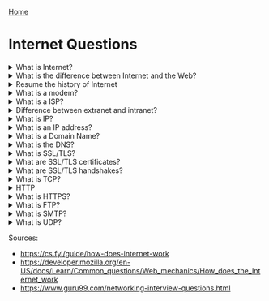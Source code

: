[Home](../README.md)

# Internet Questions

<!-- $Q:D -->
<details>
<summary>What is Internet?</summary>

A global network of computers connected to each other which communicate through a standardized set of protocols.

Internet is the best known Global Area Network (GAN), but the telephone and television networks are global too.
</details>


<!-- $Q:C -->
<details id="internet-vs-web">
<summary>What is the difference between Internet and the Web?</summary>

Internet is the infrastructure, whereas the Web is a service built on top of the infrastructure.

It is worth noting there are several other services built on top of the Internet, such as email and IRC.
</details>


<!-- $Q:B -->
<details id="history">
<summary>Resume the history of Internet</summary>

In the 60s, The US army needs a decentralized communication network in case of a nuclear attack. After developments by US universities and research centers, Internet opens to other countries (the UK first).

Internet relied on existing infrastructure (power, telephone) to develop itself.

**Modems** were developed to allow communication over telephone lines. By connecting routers to routers, networks to networks, Internet scaled worldwide.

**ISPs** opened the Internet to commercial use.
</details>


<!-- $Q:B -->
<details id="modem">
<summary>What is a modem?</summary>

A device that connects a computer network to the telephone infrastructure by modulating and demodulating (hence the name).

It modulates an analog signal to digital information.

It also decodes carrier signals to demodulates the transmitted information.

The main aim of the Modem is to produce a signal that can be transmitted easily and decoded to reproduce the digital data in its original form. Modems are also used for transmitting analog signals, such as Light Emitting Diodes (LED) or radio.
</details>


<!-- $Q:C -->
<details id="isp">
<summary>What is a ISP?</summary>

An Internet Service Provider is a company that manages some special routers that are all linked together and can also access other ISPs' routers. The Internet consists of this whole infrastructure of networks.
</details>


<!-- $Q:D -->
<details id="extranet-vs-intranet">
<summary>Difference between extranet and intranet?</summary>

Intranets: private networks, restricted to members of a particular organization.

Extranets: very similar to Intranets, except they open to other organizations. They're used to share information with clients and stakeholders.
</details>


<!-- $Q:D -->
<details id="ip">
<summary>What is IP?</summary>

The Internet Protocol.
</details>


<!-- $Q:B -->
<details id="ip-address">
<summary>What is an IP address?</summary>

A Internet Protocol Address is a unique identifier (UID) assigned to each device on a network. The IP Address is necessary to route data to the correct destination.

It's made of a series of numbers separated by dots (the dotted-decimal format), for example: `192.168.2.10`.

Note: the IP address is a logicial UID, while the MAC address is a physical UID.

IP addresses come in two versions:
1. the old **IPv4**
1. the more recent **IPv6**

<blockquote>
  <!-- $Q:D -->
  <details>
  <summary>What is a private IP address?</summary>
  Private IP addresses are assigned for use on intranets. These addresses are used for internal networks and are not routable on external public networks. These ensure that no conflicts are present among internal networks. At the same time, the same range of private IP addresses is reusable for multiple intranets since they do not “see” each other.
  </details>
</blockquote>
</details>

<!-- 129) What are the important differences between MAC address and IP address
Here, are some difference between MAC and IP address:

MAC IP address
The MAC address stands for Media Access Control Address.  IP address stands for Internet Protocol Address.
It consists of a 48-bit address.  It consists of a 32-bit address.
MAC address works at the link layer of the OSI model. IP address works at the network layer of OSI model.
It is referred to as a physical address.  It is referred to as a logical address.
You can retrieve the MAC address of any device using ARP protocol.  You can retrieve the MAC address of any device RARP protocol.
Classes are not used in MAC address.  In IP, IPv4 uses A, B, C, D, and E classes. -->


<!-- What is IPv4? -->
<!-- What is IPv6?
IPv6, or Internet Protocol version 6, was developed to replace IPv4. At present, IPv4 is being used to control internet traffic but is expected to get saturated in the near future. IPv6 was designed to overcome this limitation. -->


<!-- $Q:C -->
<details id="domain-name">
<summary>What is a Domain Name?</summary>

Domain Name: a human-readable name (alias) used to identify an IP address.

E.g.: "google.com" is a domain name used on top of the IP address `142.250.190.78`. The IP address may change over time but the domain name can stay the same.

Domain names are translated into IP addresses using the **DNS**.
</details>


<!-- $Q:C -->
<details id="dns">
<summary>What is the DNS?</summary>

Domain Name System: part of the internet infrastructure, responsible for translating domain names into IP addresses. When you enter a domain name into your web browser, your computer sends a DNS query to a DNS server, which returns the corresponding IP address.

The main function of this network service is to provide host names to TCP/IP address resolution.
<!-- $TODO: what is a DNS query? -->
<!-- $TODO: what is a DNS server? -->
<!-- what is DNS address resolution ? -->
</details>


<!-- $Q:D -->
<details id="ssl-tls">
<summary>What is SSL/TLS?</summary>

Secure Sockets Layer/Transport Layer Security: provide secure communication over the internet.
</details>


<!-- $Q:D -->
<details id="ssl-tls-certificates">
<summary>What are SSL/TLS certificates?</summary>

SSL/TLS Certificates are used to establish trust between the client and server. They contain information about the identity of the server and are signed by a trusted 3rd party (a Certificate Authority) to verify their authenticity.

Use SSL/TLS when transmitting sensitive data. Devs need to obtain and maintain valid SSL/TLS certificates for their servers, and follow best practices for configuring and securing SSL/TLS connections.

<!-- $TODO: certificate authority -->
</details>


<!-- $Q:D -->
<details id="#ssl-tls-handshakes">
<summary>What are SSL/TLS handshakes?</summary>

A process during which the client and server exchange information to negotiate the encryption algorithm and other parameters for the secure connection.
</details>


<!-- $Q:D -->
<details id="tcp">
<summary>What is TCP?</summary>

Transmission Control Protocol: communication protocol used by most internet-based applications (TCP/IP). Provides a reliable, ordered, and error-checked delivery of data.

<!-- TCP/IP is short for Transmission Control Protocol / Internet Protocol. This is a set of protocol layers that is designed to make data exchange possible on different types of computer networks, also known as a heterogeneous network. -->
</details>


<!-- $Q:D -->
<details id="http">
<summary>HTTP</summary>

Protocol used to transfer data between web clients and servers.

**How it works:** When you visit a website, your web browser sends an **HTTP request** to the server, asking for the webpage or other resource you've requested. The server then sends an **HTTP response** back to the client, containing the requested data.

By default, HTTP uses TCP port 80.
</details>


<!-- $Q:C -->
<details id="https">
<summary>What is HTTPS?</summary>

Hyper Text Transfer Protocol Secure: A more secure, encrypted version of HTTP. HTTPS encrypts the data using SSL/TLS (Secure Sockets Layer/Transport Layer Security) encryption.

HTTPS by default uses port 443.
</details>


<!-- $Q:D -->
<details id="ftp">
<summary>What is FTP?</summary>

File Transfer Protocol.
</details>


<!-- $Q:D -->
<details id="smtp">
<summary>What is SMTP?</summary>

Simple Mail Transfer Protocol.
</details>


<!-- $Q:D -->
<details id="udp">
<summary>What is UDP?</summary>

User Datagram Protocol.
</details>

<!--  What is the difference between TCP and UDP?
Here are some major differences between TCP and UDP protocols:

TCP UDP
It is a connection-oriented protocol. It is a connectionless protocol.
TCP reads data as streams of bytes, and the message is transmitted to segment boundaries. UDP messages contain packets that were sent one by one. It also checks for integrity at the arrival time.
TCP messages make their way across the Internet from one computer to another. It is not connection-based, so one program can send lots of packets to another.
TCP rearranges data packets in the specific order.  UDP protocol has no fixed order because all packets are independent of each other.
The speed for TCP is slower.  UDP is faster as error recovery is not attempted.
Header size is 20 bytes The header size is 8 bytes.
TCP is heavy-weight. TCP needs three packets to set up a socket connection before any user data can be sent.  UDP is lightweight. There are no tracking connections, ordering of messages, etc.
TCP does error checking and also makes error recovery.  UDP performs error checking, but it discards erroneous packets.
Acknowledgment segments No Acknowledgment segments
Using handshake protocol like SYN, SYN-ACK, ACK No handshake (so connectionless protocol)
TCP is reliable as it guarantees delivery of data to the destination router.  The delivery of data to the destination can’t be guaranteed in UDP.
TCP offers extensive error checking mechanisms because it provides flow control and acknowledgment of data. UDP has just a single error checking mechanism that is used for checksums. -->

<!-- What is ICMP?
ICMP is an Internet Control Message Protocol. It provides messaging and communication for protocols within the TCP/IP stack. This is also the protocol that manages error messages that are used by network tools such as PING. -->

Sources:
- https://cs.fyi/guide/how-does-internet-work
- https://developer.mozilla.org/en-US/docs/Learn/Common_questions/Web_mechanics/How_does_the_Internet_work
- https://www.guru99.com/networking-interview-questions.html
